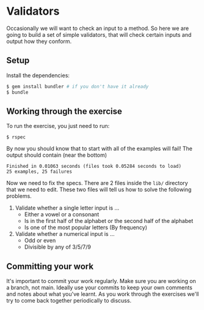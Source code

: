 # Validators

Occasionally we will want to check an input to a method. So here we are going to build a set of
simple validators, that will check certain inputs and output how they conform.

## Setup

Install the dependencies:

```bash
$ gem install bundler # if you don't have it already
$ bundle
```

## Working through the exercise

To run the exercise, you just need to run:

```
$ rspec
```

By now you should know that to start with all of the examples will fail! The output should contain (near the bottom)

```
Finished in 0.01063 seconds (files took 0.05284 seconds to load)
25 examples, 25 failures
```

Now we need to fix the specs. There are 2 files inside the `lib/` directory that we need to edit.
These two files will tell us how to solve the following problems.

1. Validate whether a single letter input is ...
   * Either a vowel or a consonant
   * Is in the first half of the alphabet or the second half of the alphabet
   * Is one of the most popular letters (By frequency)
2. Validate whether a numerical input is ...
   * Odd or even
   * Divisible by any of 3/5/7/9

## Committing your work

It's important to commit your work regularly. Make sure you are working on a
branch, not main. Ideally use your commits to keep your own
comments and notes about what you've learnt. As you work through the exercises
we'll try to come back together periodically to discuss.
